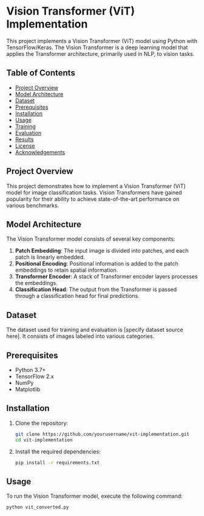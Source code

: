 
# Vision Transformer (ViT) Implementation

This project implements a Vision Transformer (ViT) model using Python with TensorFlow/Keras. The Vision Transformer is a deep learning model that applies the Transformer architecture, primarily used in NLP, to vision tasks.

## Table of Contents

- [Project Overview](#project-overview)
- [Model Architecture](#model-architecture)
- [Dataset](#dataset)
- [Prerequisites](#prerequisites)
- [Installation](#installation)
- [Usage](#usage)
- [Training](#training)
- [Evaluation](#evaluation)
- [Results](#results)
- [License](#license)
- [Acknowledgements](#acknowledgements)

## Project Overview

This project demonstrates how to implement a Vision Transformer (ViT) model for image classification tasks. Vision Transformers have gained popularity for their ability to achieve state-of-the-art performance on various benchmarks.

## Model Architecture

The Vision Transformer model consists of several key components:

1. **Patch Embedding**: The input image is divided into patches, and each patch is linearly embedded.
2. **Positional Encoding**: Positional information is added to the patch embeddings to retain spatial information.
3. **Transformer Encoder**: A stack of Transformer encoder layers processes the embeddings.
4. **Classification Head**: The output from the Transformer is passed through a classification head for final predictions.

## Dataset

The dataset used for training and evaluation is [specify dataset source here]. It consists of images labeled into various categories.

## Prerequisites

- Python 3.7+
- TensorFlow 2.x
- NumPy
- Matplotlib

## Installation

1. Clone the repository:

    ```bash
    git clone https://github.com/yourusername/vit-implementation.git
    cd vit-implementation
    ```

2. Install the required dependencies:

    ```bash
    pip install -r requirements.txt
    ```

## Usage

To run the Vision Transformer model, execute the following command:

```bash
python vit_converted.py
